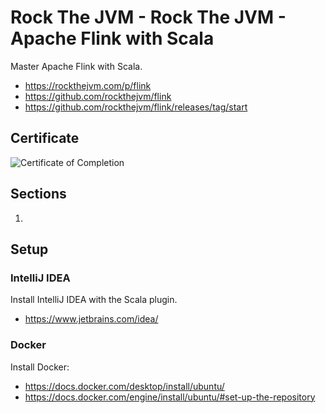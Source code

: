 # Rock The JVM - Rock The JVM - Apache Flink with Scala

Master Apache Flink with Scala.

- https://rockthejvm.com/p/flink
- https://github.com/rockthejvm/flink
- https://github.com/rockthejvm/flink/releases/tag/start

## Certificate

![Certificate of Completion](.github/certificate.png)

## Sections

1. []()

## Setup

### IntelliJ IDEA

Install IntelliJ IDEA with the Scala plugin.

- https://www.jetbrains.com/idea/

### Docker

Install Docker:

- https://docs.docker.com/desktop/install/ubuntu/
- https://docs.docker.com/engine/install/ubuntu/#set-up-the-repository
